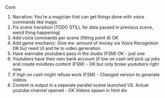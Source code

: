 Core:
1.	Narrative: You're a magician that can get things done with voice commands like magic
2.	Fix scene transition (TODO STILL for data passed in previous scene, weird thing happening)
3.	Add voice commands per scene (fitting point 4) OK
4.	Add game mechanic: Give me :amount  of money via Voice Recognition OK but need UI and tie to video generation
5.	Have wannabe youtubers pass in the studio  (FSM) OK - just one
6.	Youtubers have their own bank account (if low on cash will pick up jobs and create mindless content (FSM) - OK but only broke youtubers right now
7.	If high on cash might refuse work (FSM) - Changed version to generate videos
8.	Content is output in a separate parallel scene launched VS. Actual youtube channel opened - OK Videos spawn in html div
